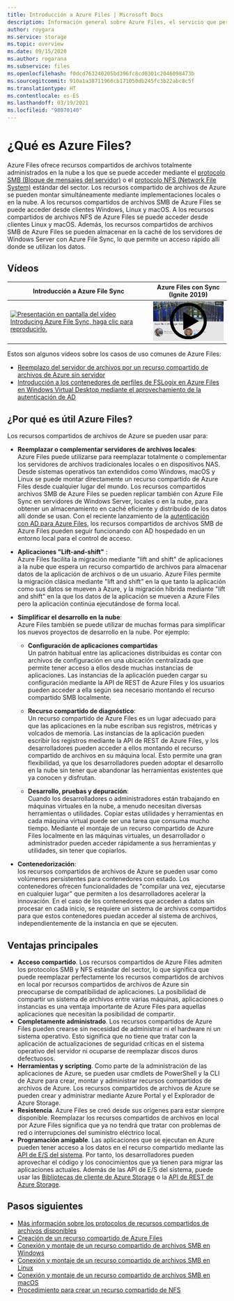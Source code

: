 ```yaml
---
title: Introducción a Azure Files | Microsoft Docs
description: Información general sobre Azure Files, el servicio que permite crear y utilizar recursos compartidos de archivos en red en la nube mediante el protocolo SMB estándar del sector.
author: roygara
ms.service: storage
ms.topic: overview
ms.date: 09/15/2020
ms.author: rogarana
ms.subservice: files
ms.openlocfilehash: f0dcd763240205bd396fc8cd0301c2046098473b
ms.sourcegitcommit: 910a1a38711966cb171050db245fc3b22abc8c5f
ms.translationtype: HT
ms.contentlocale: es-ES
ms.lasthandoff: 03/19/2021
ms.locfileid: "98070140"
---
```

# <a name="what-is-azure-files"></a>¿Qué es Azure Files?
Azure Files ofrece recursos compartidos de archivos totalmente administrados en la nube a los que se puede acceder mediante el [protocolo SMB (Bloque de mensajes del servidor)](/windows/win32/fileio/microsoft-smb-protocol-and-cifs-protocol-overview) o el [protocolo NFS (Network File System)](https://en.wikipedia.org/wiki/Network_File_System) estándar del sector. Los recursos compartido de archivos de Azure se pueden montar simultáneamente mediante implementaciones locales o en la nube. A los recursos compartidos de archivos SMB de Azure Files se puede acceder desde clientes Windows, Linux y macOS. A los recursos compartidos de archivos NFS de Azure Files se puede acceder desde clientes Linux y macOS. Además, los recursos compartidos de archivos SMB de Azure Files se pueden almacenar en la caché de los servidores de Windows Server con Azure File Sync, lo que permite un acceso rápido allí donde se utilizan los datos.

## <a name="videos"></a>Vídeos
| Introducción a Azure File Sync | Azure Files con Sync (Ignite 2019)  |
|-|-|
| [![Presentación en pantalla del vídeo Introducing Azure File Sync, haga clic para reproducirlo.](./media/storage-files-introduction/azure-file-sync-video-snapshot.png)](https://www.youtube.com/watch?v=Zm2w8-TRn-o) | [![Presentación en pantalla de Azure Files with Sync, haga clic para reproducirlo.](./media/storage-files-introduction/ignite-2018-video.png)](https://www.youtube.com/embed/6E2p28XwovU) |

Estos son algunos vídeos sobre los casos de uso comunes de Azure Files:
* [Reemplazo del servidor de archivos por un recurso compartido de archivos de Azure sin servidor](https://sec.ch9.ms/ch9/3358/0addac01-3606-4e30-ad7b-f195f3ab3358/ITOpsTalkAzureFiles_high.mp4)
* [Introducción a los contenedores de perfiles de FSLogix en Azure Files en Windows Virtual Desktop mediante el aprovechamiento de la autenticación de AD](https://www.youtube.com/embed/9S5A1IJqfOQ)

## <a name="why-azure-files-is-useful"></a>¿Por qué es útil Azure Files?
Los recursos compartidos de archivos de Azure se pueden usar para:

* **Reemplazar o complementar servidores de archivos locales**:  
    Azure Files puede utilizarse para reemplazar totalmente o complementar los servidores de archivos tradicionales locales o en dispositivos NAS. Desde sistemas operativos tan extendidos como Windows, macOS y Linux se puede montar directamente un recurso compartido de Azure Files desde cualquier lugar del mundo. Los recursos compartidos archivos SMB de Azure Files se pueden replicar también con Azure File Sync en servidores de Windows Server, locales o en la nube, para obtener un almacenamiento en caché eficiente y distribuido de los datos allí donde se usan. Con el reciente lanzamiento de la [autenticación con AD para Azure Files](storage-files-active-directory-overview.md), los recursos compartidos de archivos SMB de Azure Files pueden seguir funcionando con AD hospedado en un entorno local para el control de acceso. 

* **Aplicaciones "Lift-and-shift"** :  
    Azure Files facilita la migración mediante "lift and shift" de aplicaciones a la nube que espera un recurso compartido de archivos para almacenar datos de la aplicación de archivos o de un usuario. Azure Files permite la migración clásica mediante "lift and shift" en la que tanto la aplicación como sus datos se mueven a Azure, y la migración híbrida mediante "lift and shift" en la que los datos de la aplicación se mueven a Azure Files pero la aplicación continúa ejecutándose de forma local. 

* **Simplificar el desarrollo en la nube**:  
    Azure Files también se puede utilizar de muchas formas para simplificar los nuevos proyectos de desarrollo en la nube. Por ejemplo:
    * **Configuración de aplicaciones compartidas**  
        Un patrón habitual entre las aplicaciones distribuidas es contar con archivos de configuración en una ubicación centralizada que permite tener acceso a ellos desde muchas instancias de aplicaciones. Las instancias de la aplicación pueden cargar su configuración mediante la API de REST de Azure Files y los usuarios pueden acceder a ella según sea necesario montando el recurso compartido SMB localmente.

    * **Recurso compartido de diagnóstico**:  
        Un recurso compartido de Azure Files es un lugar adecuado para que las aplicaciones en la nube escriban sus registros, métricas y volcados de memoria. Las instancias de la aplicación pueden escribir los registros mediante la API de REST de Azure Files, y los desarrolladores pueden acceder a ellos montando el recurso compartido de archivos en su máquina local. Esto permite una gran flexibilidad, ya que los desarrolladores pueden adoptar el desarrollo en la nube sin tener que abandonar las herramientas existentes que ya conocen y disfrutan.

    * **Desarrollo, pruebas y depuración**:  
        Cuando los desarrolladores o administradores están trabajando en máquinas virtuales en la nube, a menudo necesitan diversas herramientas o utilidades. Copiar estas utilidades y herramientas en cada máquina virtual puede ser una tarea que consuma mucho tiempo. Mediante el montaje de un recurso compartido de Azure Files localmente en las máquinas virtuales, un desarrollador o administrador pueden acceder rápidamente a sus herramientas y utilidades, sin tener que copiarlos.
* **Contenedorización**:  
    los recursos compartidos de archivos de Azure se pueden usar como volúmenes persistentes para contenedores con estado. Los contenedores ofrecen funcionalidades de "compilar una vez, ejecutarse en cualquier lugar" que permiten a los desarrolladores acelerar la innovación. En el caso de los contenedores que acceden a datos sin procesar en cada inicio, se requiere un sistema de archivos compartidos para que estos contenedores puedan acceder al sistema de archivos, independientemente de la instancia en que se ejecuten.

## <a name="key-benefits"></a>Ventajas principales
* **Acceso compartido**. Los recursos compartidos de Azure Files admiten los protocolos SMB y NFS estándar del sector, lo que significa que puede reemplazar perfectamente los recursos compartidos de archivos en local por recursos compartidos de archivos de Azure sin preocuparse de compatibilidad de aplicaciones. La posibilidad de compartir un sistema de archivos entre varias máquinas, aplicaciones o instancias es una ventaja importante de Azure Files para aquellas aplicaciones que necesitan la posibilidad de compartir. 
* **Completamente administrado**. Los recursos compartidos de Azure Files pueden crearse sin necesidad de administrar ni el hardware ni un sistema operativo. Esto significa que no tiene que tratar con la aplicación de actualizaciones de seguridad críticas en el sistema operativo del servidor ni ocuparse de reemplazar discos duros defectuosos.
* **Herramientas y scripting**. Como parte de la administración de las aplicaciones de Azure, se pueden usar cmdlets de PowerShell y la CLI de Azure para crear, montar y administrar recursos compartidos de archivos de Azure. Los recursos compartidos de archivos de Azure se pueden crear y administrar mediante Azure Portal y el Explorador de Azure Storage. 
* **Resistencia**. Azure Files se creó desde sus orígenes para estar siempre disponible. Reemplazar los recursos compartidos de archivos en local por Azure Files significa que ya no tendrá que tratar con problemas de red o interrupciones del suministro eléctrico local. 
* **Programación amigable**. Las aplicaciones que se ejecutan en Azure pueden tener acceso a los datos en el recurso compartido mediante las [API de E/S del sistema](/dotnet/api/system.io.file). Por tanto, los desarrolladores pueden aprovechar el código y los conocimientos que ya tienen para migrar las aplicaciones actuales. Además de las API de E/S del sistema, puede usar las [Bibliotecas de cliente de Azure Storage](/previous-versions/azure/dn261237(v=azure.100)) o la [API de REST de Azure Storage](/rest/api/storageservices/file-service-rest-api).

## <a name="next-steps"></a>Pasos siguientes
* [Más información sobre los protocolos de recursos compartidos de archivos disponibles](storage-files-compare-protocols.md)
* [Creación de un recurso compartido de Azure Files](storage-how-to-create-file-share.md)
* [Conexión y montaje de un recurso compartido de archivos SMB en Windows](storage-how-to-use-files-windows.md)
* [Conexión y montaje de un recurso compartido de archivos SMB en Linux](storage-how-to-use-files-linux.md)
* [Conexión y montaje de un recurso compartido de archivos SMB en macOS](storage-how-to-use-files-mac.md)
* [Procedimiento para crear un recurso compartido de NFS](storage-files-how-to-create-nfs-shares.md)
